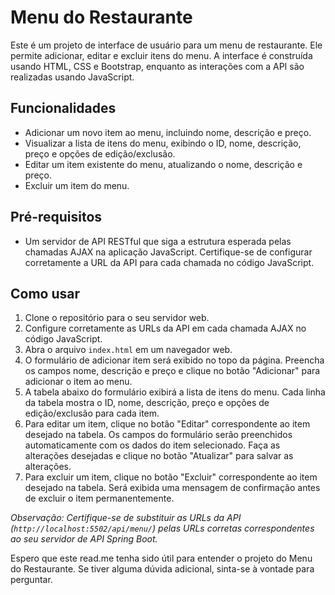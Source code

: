 # Menu do Restaurante

Este é um projeto de interface de usuário para um menu de restaurante. Ele permite adicionar, editar e excluir itens do menu. A interface é construída usando HTML, CSS e Bootstrap, enquanto as interações com a API são realizadas usando JavaScript.

## Funcionalidades

- Adicionar um novo item ao menu, incluindo nome, descrição e preço.
- Visualizar a lista de itens do menu, exibindo o ID, nome, descrição, preço e opções de edição/exclusão.
- Editar um item existente do menu, atualizando o nome, descrição e preço.
- Excluir um item do menu.

## Pré-requisitos

- Um servidor de API RESTful que siga a estrutura esperada pelas chamadas AJAX na aplicação JavaScript. Certifique-se de configurar corretamente a URL da API para cada chamada no código JavaScript.

## Como usar

1. Clone o repositório para o seu servidor web.
2. Configure corretamente as URLs da API em cada chamada AJAX no código JavaScript.
3. Abra o arquivo `index.html` em um navegador web.
4. O formulário de adicionar item será exibido no topo da página. Preencha os campos nome, descrição e preço e clique no botão "Adicionar" para adicionar o item ao menu.
5. A tabela abaixo do formulário exibirá a lista de itens do menu. Cada linha da tabela mostra o ID, nome, descrição, preço e opções de edição/exclusão para cada item.
6. Para editar um item, clique no botão "Editar" correspondente ao item desejado na tabela. Os campos do formulário serão preenchidos automaticamente com os dados do item selecionado. Faça as alterações desejadas e clique no botão "Atualizar" para salvar as alterações.
7. Para excluir um item, clique no botão "Excluir" correspondente ao item desejado na tabela. Será exibida uma mensagem de confirmação antes de excluir o item permanentemente.

*Observação: Certifique-se de substituir as URLs da API (`http://localhost:5502/api/menu/`) pelas URLs corretas correspondentes ao seu servidor de API Spring Boot.*

Espero que este read.me tenha sido útil para entender o projeto do Menu do Restaurante. Se tiver alguma dúvida adicional, sinta-se à vontade para perguntar.
